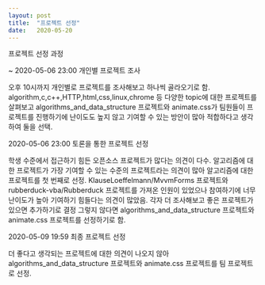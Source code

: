 ```yaml
---
layout: post
title:  "프로젝트 선정"
date:   2020-05-20
---
```


프로젝트 선정 과정

~ 2020-05-06 23:00 개인별 프로젝트 조사

오후 10시까지 개인별로 프로젝트를 조사해보고 하나씩 골라오기로 함.
algorithm,c,c++,HTTP,html,css,linux,chrome 등 다양한 topic에 대한 프로젝트를 살펴보고 algorithms_and_data_structure 프로젝트와 animate.css가 팀원들이 프로젝트를 진행하기에 난이도도 높지 않고 기여할 수 있는 방안이 많아 적합하다고 생각하여 둘을 선택.

2020-05-06 23:00 토론을 통한 프로젝트 선정

학생 수준에서 접근하기 힘든 오픈소스 프로젝트가 많다는 의견이 다수.
알고리즘에 대한 프로젝트가 가장 기여할 수 있는 수준의 프로젝트라는 의견이 많아 알고리즘에 대한 프로젝트를 첫 번째로 선정.
KlauseLoeffelmann/MvvmForms 프로젝트와 rubberduck-vba/Rubberduck 프로젝트를 가져온 인원이 있었으나 참여하기에 너무 난이도가 높아 기여하기 힘들다는 의견이 많았음.
각자 더 조사해보고 좋은 프로젝트가 있으면 추가하기로 결정
그렇지 않다면 algorithms_and_data_structure 프로젝트와 animate.css 프로젝트를 선정하기로 함.

2020-05-09 19:59 최종 프로젝트 선정

더 좋다고 생각되는 프로젝트에 대한 의견이 나오지 않아 algorithms_and_data_structure 프로젝트와 animate.css 프로젝트를 팀 프로젝트로 선정.
